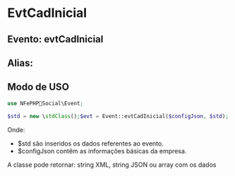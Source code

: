 # EvtCadInicial

## Evento: evtCadInicial

## Alias: 


## Modo de USO

```php
use NFePHPSocial\Event;

$std = new \stdClass();$evt = Event::evtCadInicial($configJson, $std);
```

Onde:
- $std são inseridos os dados referentes ao evento.
- $configJson contêm as informações básicas da empresa.

A classe pode retornar: string XML, string JSON ou array com os dados
